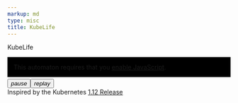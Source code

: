 ```yaml
---
markup: md
type: misc
title: KubeLife
---
```

<div class="tile">
    <p class="page-title">KubeLife</p>
    <div class="full-bleed" style="margin-top: 0;margin-bottom: 0.25em; padding: 0">
    <canvas id="kubelife-canvas" height="1632" width="1632" class="full-bleed" style="width: 100%">
    <div class="centered-text title white" style="background-color: black; padding: 1em">This automaton requires that you <a href="http://www.enable-javascript.com/">enable JavaScript</a>.</div>
    </canvas>
    </div>
    <div class="centered-text"><button id="kubelife-pause"><i class="material-icons">pause</i></button><button tabindex="0" onclick="doReset(event, this, initGOL)"><i class="material-icons">replay</i></button></div>
    <div class="centered-text">Inspired by the Kubernetes <a href="https://github.com/kubernetes/sig-release/tree/master/releases/release-1.12#112-a-next-iteration-in-the-evolving-stable-distributed-system">1.12 Release</a></div>
<!-- script for demos -->
<script>
/* generic snippet to prevent button focus on click*/
function buttonMouseDown(e) {
    e.preventDefault();
}
function setupButtons() {
    var buttons = document.getElementsByClassName("button");
    for (i = 0; i < buttons.length; i++) {
        buttons[i].addEventListener("mousedown", buttonMouseDown);
    }
    var buttons = document.getElementsByTagName('button');
    for (i = 0; i < buttons.length; i++) {
        buttons[i].addEventListener("mousedown", buttonMouseDown);
    }
}
window.addEventListener('onload', function() {
    setupButtons();
}());
/* end snippet*/

var framesPerSecond = 3;
function startRender(renderFunc, updateFunc) {
    var then = new Date().getTime();
    var interval = 1000 / framesPerSecond;

    function render() {
        requestAnimationFrame(render);
        var now = new Date().getTime();
        var delta = now - then;
        if (delta > interval) {
            then = now - (delta % interval);
            renderFunc();
            updateFunc();
        }
    }
    render();
}

var init = function() {
    // setup game of life
    var gol = new automata.GameOfLife(68, 68);
    gol.deadColor = "white";
    gol.liveColor = "#1c6bee";
    gol.lineColor = "black";
    gol.lineThickness = 2;
    gol.halfLineThickness = 1;
    var initGOL = function() {
        gol.init();
        // set up starting pattern
        // row: [cols]
        var liveCells = {
            1: [24],
            2: [23, 25],
            3: [23, 25],
            4: [24],
            6: [19, 29],
            7: [5, 7, 18, 20, 23, 24, 25, 28, 30, 41, 43],
            8: [6, 7, 15, 19, 29, 33, 41, 42],
            9: [6, 14, 16, 16, 32, 34, 42],
            10: [11, 15, 24, 33, 37],
            11: [9, 11, 23, 25, 37, 39],
            12: [10, 11, 23, 25, 37, 38],
            13: [14, 24, 34],
            14: [15, 16, 32, 33],
            15: [10, 14, 15, 33, 34, 38],
            16: [9, 11, 19, 23, 24, 25, 29, 37, 39],
            17: [10, 20, 28, 38],
            18: [18, 19, 20, 28, 29, 30],
            19: [24],
            20: [9, 23, 24, 25, 39],
            21: [8, 10, 17, 18, 19, 28, 29, 30, 38, 40],
            22: [10, 13, 14, 19, 29, 34, 35, 38],
            23: [14, 15, 18, 22, 23, 25, 26, 29, 33, 34],
            24: [9, 10, 13, 21, 23, 25, 27, 34, 38, 39],
            25: [8, 10, 23, 25, 38, 40],
            26: [4, 10, 38, 44],
            27: [4, 5, 14, 20, 28, 34, 43, 44],
            28: [3, 5, 13, 15, 20, 21, 27, 28, 33, 35, 43, 45],
            32: [16, 17, 18, 21, 27, 30, 31, 32],
            33: [18, 20, 22, 24, 26, 28, 30],
            34: [17, 21, 24, 27, 31],
            35: [24],
            37: [14, 15, 33, 34],
            38: [15, 16, 32, 33],
            39: [14, 34],
        };
        Object.keys(liveCells).forEach(function(key,index) {
            for (var i = 0; i < liveCells[key].length; i++) {
                var r = parseInt(key, 10)+16;
                var c = liveCells[key][i] + 10;
                gol.cells[r][c] = true;
            }
        });
    };
    initGOL();
    window.initGOL = initGOL;

    // setup rendering
    var golCanvas = document.getElementById("kubelife-canvas");

    function makePauseFunction(pauseElem) {
        var pause = '<i class="material-icons">pause</i>';
        var play = '<i class="material-icons">play_arrow</i>';
        var isPausedVal = false;
        return {
            pauseToggle: function(event) {
                if (pauseElem.innerHTML.includes("pause")) {
                    pauseElem.innerHTML = play;
                    isPausedVal = true;
                } else {
                    pauseElem.innerHTML = pause;
                    isPausedVal = false;
                }
            },
            isPaused: function() {
                return isPausedVal;
            },
        };
    };

    var golPauseElem = document.getElementById("kubelife-pause");
    golPause = makePauseFunction(golPauseElem);
    golPauseElem.onclick = golPause.pauseToggle;
    startRender(function() {
        gol.render(golCanvas);
    },
    function() {
        if (!golPause.isPaused()) {
             gol.update();
        }
    });
}
function doReset(event, div, resetFunc) {
    resetFunc();
}
// FROM: https://stackoverflow.com/questions/950087/how-do-i-include-a-javascript-file-in-another-javascript-file
function loadScript(url, callback)
{
    // Adding the script tag to the head as suggested before
    var head = document.getElementsByTagName('head')[0];
    var script = document.createElement('script');
    script.type = 'text/javascript';
    script.src = url;

    // Then bind the event to the callback function.
    // There are several events for cross browser compatibility.
    script.onreadystatechange = callback;
    script.onload = callback;

    // Fire the loading
    head.appendChild(script);
};
loadScript("/scripts/automata.js", init);
</script>
</div>
